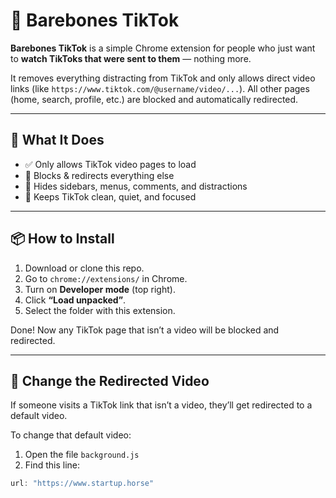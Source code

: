 # 🧼 Barebones TikTok

**Barebones TikTok** is a simple Chrome extension for people who just want to **watch TikToks that were sent to them** — nothing more.

It removes everything distracting from TikTok and only allows direct video links (like `https://www.tiktok.com/@username/video/...`). All other pages (home, search, profile, etc.) are blocked and automatically redirected.

---

## 🎯 What It Does

- ✅ Only allows TikTok video pages to load  
- 🚫 Blocks & redirects everything else  
- 🧹 Hides sidebars, menus, comments, and distractions  
- 🧠 Keeps TikTok clean, quiet, and focused  

---

## 📦 How to Install

1. Download or clone this repo.
2. Go to `chrome://extensions/` in Chrome.
3. Turn on **Developer mode** (top right).
4. Click **“Load unpacked”**.
5. Select the folder with this extension.

Done! Now any TikTok page that isn’t a video will be blocked and redirected.

---

## 🔁 Change the Redirected Video

If someone visits a TikTok link that isn’t a video, they’ll get redirected to a default video.

To change that default video:

1. Open the file `background.js`
2. Find this line:

```js
url: "https://www.startup.horse"
